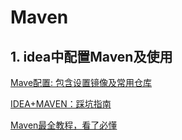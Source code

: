 # Maven 

## 1. idea中配置Maven及使用

[Mave配置: 包含设置镜像及常用仓库](https://zhuanlan.zhihu.com/p/122429605)

[IDEA+MAVEN：踩坑指南](https://zhuanlan.zhihu.com/p/104311658)

[Maven最全教程，看了必懂](https://zhuanlan.zhihu.com/p/62841181)